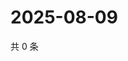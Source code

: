 # 2025-08-09

共 0 条

<!-- BEGIN ZHIHUQUESTIONS -->
<!-- 最后更新时间 Sat Aug 09 2025 11:45:51 GMT+0800 (China Standard Time) -->

<!-- END ZHIHUQUESTIONS -->
